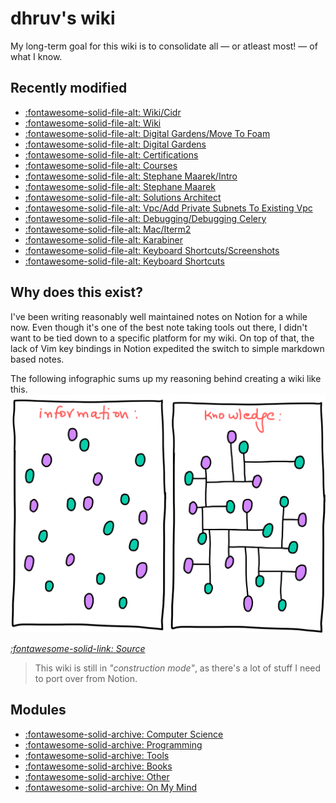dhruv's wiki
===

My long-term goal for this wiki is to consolidate all — or atleast most! — of what I know.

Recently modified
---

<!--
RECENTLYMODIFIEDBEGIN
-->

- [:fontawesome-solid-file-alt: Wiki/Cidr](computer-science/computer-networking/wiki/01-cidr.md)
- [:fontawesome-solid-file-alt: Wiki](computer-science/wiki/index.md)
- [:fontawesome-solid-file-alt: Digital Gardens/Move To Foam](other/digital-gardens/01-move-to-foam.md)
- [:fontawesome-solid-file-alt: Digital Gardens](other/digital-gardens/index.md)
- [:fontawesome-solid-file-alt: Certifications](programming/aws/certifications/index.md)
- [:fontawesome-solid-file-alt: Courses](programming/aws/certifications/solutions-architect/courses/index.md)
- [:fontawesome-solid-file-alt: Stephane Maarek/Intro](programming/aws/certifications/solutions-architect/courses/stephane-maarek/01-intro.md)
- [:fontawesome-solid-file-alt: Stephane Maarek](programming/aws/certifications/solutions-architect/courses/stephane-maarek/index.md)
- [:fontawesome-solid-file-alt: Solutions Architect](programming/aws/certifications/solutions-architect/index.md)
- [:fontawesome-solid-file-alt: Vpc/Add Private Subnets To Existing Vpc](programming/aws/vpc/01-add-private-subnets-to-existing-vpc.md)
- [:fontawesome-solid-file-alt: Debugging/Debugging Celery](programming/docker/debugging/debugging-celery.md)
- [:fontawesome-solid-file-alt: Mac/Iterm2](tools/mac/01-iterm2.md)
- [:fontawesome-solid-file-alt: Karabiner](tools/mac/karabiner/index.md)
- [:fontawesome-solid-file-alt: Keyboard Shortcuts/Screenshots](tools/mac/keyboard-shortcuts/02-screenshots.md)
- [:fontawesome-solid-file-alt: Keyboard Shortcuts](tools/mac/keyboard-shortcuts/index.md)

<!--
RECENTLYMODIFIEDEND
-->


Why does this exist?
---

I've been writing reasonably well maintained notes on Notion for a while now. Even though it's one of the best note taking tools out there, I didn't want to be tied down to a specific platform for my wiki. On top of that, the lack of Vim key bindings in Notion expedited the switch to simple markdown based notes.

The following infographic sums up my reasoning behind creating a wiki like this.
<img src="assets/images/information-vs-knowledge.png" alt="information-vs-knowledge" class="responsive">

*[:fontawesome-solid-link: Source](https://www.gapingvoid.com/blog/2014/01/22/information-vs-knowledge/)*

> This wiki is still in *"construction mode"*, as there's a lot of stuff I need to port over from Notion.

Modules
---

- [:fontawesome-solid-archive: Computer Science](./computer-science/index.md)
- [:fontawesome-solid-archive: Programming](./programming/index.md)
- [:fontawesome-solid-archive: Tools](./tools/index.md)
- [:fontawesome-solid-archive: Books](books/index.md)
- [:fontawesome-solid-archive: Other](other/index.md)
- [:fontawesome-solid-archive: On My Mind](on-my-mind/index.md)

